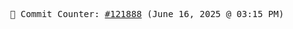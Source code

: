 <p align="center">
    <samp>
        📮 Commit Counter: <a href="https://github.com/Javascript-void0/Javascript-void0/commits/main">#121888</a> (June 16, 2025 @ 03:15 PM)
    </samp>
</p>